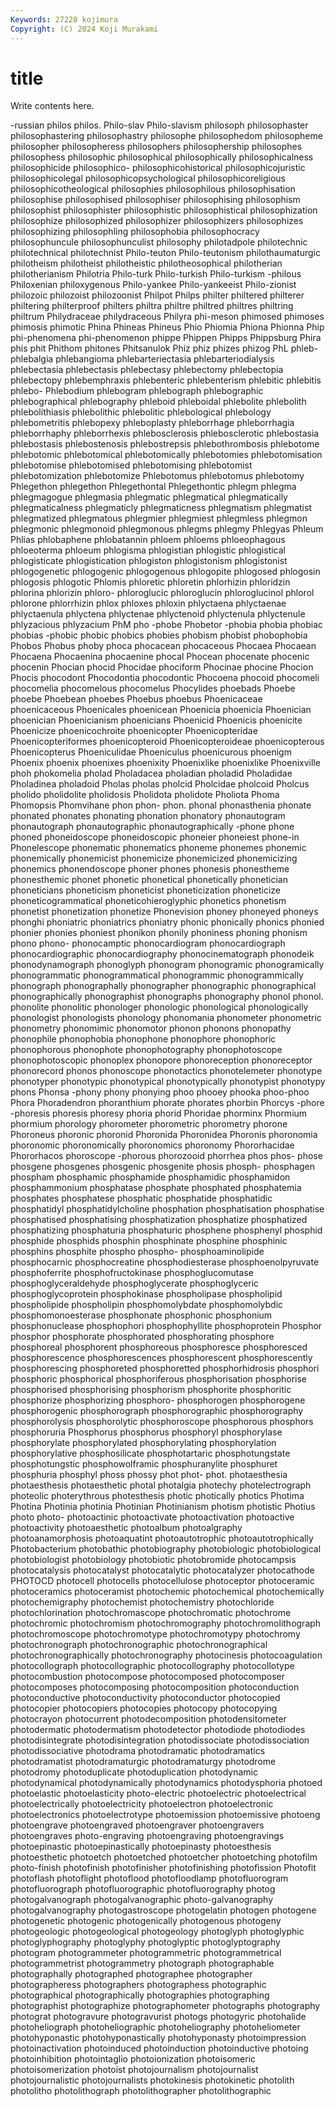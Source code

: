 ```yaml
---
Keywords: 27228 kojimura
Copyright: (C) 2024 Koji Murakami
---
```


# title

Write contents here.



-russian philos philos. Philo-slav
Philo-slavism philosoph philosophaster philosophastering philosophastry philosophe philosophedom philosopheme philosopher philosopheress
philosophers philosophership philosophes philosophess philosophic philosophical philosophically philosophicalness philosophicide philosophico-
philosophicohistorical philosophicojuristic philosophicolegal philosophicopsychological philosophicoreligious philosophicotheological philosophies philosophilous philosophisation philosophise
philosophised philosophiser philosophising philosophism philosophist philosophister philosophistic philosophistical philosophization philosophize
philosophized philosophizer philosophizers philosophizes philosophizing philosophling philosophobia philosophocracy philosophuncule philosophunculist
philosophy philotadpole philotechnic philotechnical philotechnist Philo-teuton Philo-teutonism philothaumaturgic philotheism philotheist
philotheistic philotheosophical philotherian philotherianism Philotria Philo-turk Philo-turkish Philo-turkism -philous Philoxenian
philoxygenous Philo-yankee Philo-yankeeist Philo-zionist philozoic philozoist philozoonist Philpot Philps philter
philtered philterer philtering philterproof philters philtra philtre philtred philtres philtring
philtrum Philydraceae philydraceous Philyra phi-meson phimosed phimoses phimosis phimotic Phina
Phineas Phineus Phio Phiomia Phiona Phionna Phip phi-phenomena phi-phenomenon phippe
Phippen Phipps Phippsburg Phira phis phit Phithom phitones Phitsanulok Phiz
phiz phizes phizog PhL phleb- phlebalgia phlebangioma phlebarteriectasia phlebarteriodialysis phlebectasia
phlebectasis phlebectasy phlebectomy phlebectopia phlebectopy phlebemphraxis phlebenteric phlebenterism phlebitic phlebitis
phlebo- Phlebodium phlebogram phlebograph phlebographic phlebographical phlebography phleboid phleboidal phlebolite
phlebolith phlebolithiasis phlebolithic phlebolitic phlebological phlebology phlebometritis phlebopexy phleboplasty phleborrhage
phleborrhagia phleborrhaphy phleborrhexis phlebosclerosis phlebosclerotic phlebostasia phlebostasis phlebostenosis phlebostrepsis phlebothrombosis
phlebotome phlebotomic phlebotomical phlebotomically phlebotomies phlebotomisation phlebotomise phlebotomised phlebotomising phlebotomist
phlebotomization phlebotomize Phlebotomus phlebotomus phlebotomy Phlegethon phlegethon Phlegethontal Phlegethontic phlegm
phlegma phlegmagogue phlegmasia phlegmatic phlegmatical phlegmatically phlegmaticalness phlegmaticly phlegmaticness phlegmatism
phlegmatist phlegmatized phlegmatous phlegmier phlegmiest phlegmless phlegmon phlegmonic phlegmonoid phlegmonous
phlegms phlegmy Phlegyas Phleum Phlias phlobaphene phlobatannin phloem phloems phloeophagous
phloeoterma phloeum phlogisma phlogistian phlogistic phlogistical phlogisticate phlogistication phlogiston phlogistonism
phlogistonist phlogogenetic phlogogenic phlogogenous phlogopite phlogosed phlogosin phlogosis phlogotic Phlomis
phloretic phloretin phlorhizin phloridzin phlorina phlorizin phloro- phloroglucic phloroglucin phloroglucinol
phlorol phlorone phlorrhizin phlox phloxes phloxin phlyctaena phlyctaenae phlyctaenula phlyctena
phlyctenae phlyctenoid phlyctenula phlyctenule phlyzacious phlyzacium PhM pho -phobe Phobetor
-phobia phobia phobiac phobias -phobic phobic phobics phobies phobism phobist
phobophobia Phobos Phobus phoby phoca phocacean phocaceous Phocaea Phocaean Phocaena
Phocaenina phocaenine phocal Phocean phocenate phocenic phocenin Phocian phocid Phocidae
phociform Phocinae phocine Phocion Phocis phocodont Phocodontia phocodontic Phocoena phocoid
phocomeli phocomelia phocomelous phocomelus Phocylides phoebads Phoebe phoebe Phoebean phoebes
Phoebus phoebus Phoenicaceae phoenicaceous Phoenicales phoenicean Phoenicia phoenicia Phoenician phoenician
Phoenicianism phoenicians Phoenicid Phoenicis phoenicite Phoenicize phoenicochroite phoenicopter Phoenicopteridae Phoenicopteriformes
phoenicopteroid Phoenicopteroideae phoenicopterous Phoenicopterus Phoeniculidae Phoeniculus phoenicurous phoenigm Phoenix phoenix
phoenixes phoenixity Phoenixlike phoenixlike Phoenixville phoh phokomelia pholad Pholadacea pholadian
pholadid Pholadidae Pholadinea pholadoid Pholas pholas pholcid Pholcidae pholcoid Pholcus
pholido pholidolite pholidosis Pholidota pholidote Pholiota Phoma Phomopsis Phomvihane phon
phon- phon. phonal phonasthenia phonate phonated phonates phonating phonation phonatory
phonautogram phonautograph phonautographic phonautographically -phone phone phoned phoneidoscope phoneidoscopic phoneier
phoneiest phone-in Phonelescope phonematic phonematics phoneme phonemes phonemic phonemically phonemicist
phonemicize phonemicized phonemicizing phonemics phonendoscope phoner phones phonesis phonestheme phonesthemic
phonet phonetic phonetical phonetically phonetician phoneticians phoneticism phoneticist phoneticization phoneticize
phoneticogrammatical phoneticohieroglyphic phonetics phonetism phonetist phonetization phonetize Phonevision phoney phoneyed
phoneys phonghi phoniatric phoniatrics phoniatry phonic phonically phonics phonied phonier
phonies phoniest phonikon phonily phoniness phoning phonism phono phono- phonocamptic
phonocardiogram phonocardiograph phonocardiographic phonocardiography phonocinematograph phonodeik phonodynamograph phonoglyph phonogram phonogramic
phonogramically phonogrammatic phonogrammatical phonogrammic phonogrammically phonograph phonographally phonographer phonographic phonographical
phonographically phonographist phonographs phonography phonol phonol. phonolite phonolitic phonologer phonologic
phonological phonologically phonologist phonologists phonology phonomania phonometer phonometric phonometry phonomimic
phonomotor phonon phonons phonopathy phonophile phonophobia phonophone phonophore phonophoric phonophorous
phonophote phonophotography phonophotoscope phonophotoscopic phonoplex phonopore phonoreception phonoreceptor phonorecord phonos
phonoscope phonotactics phonotelemeter phonotype phonotyper phonotypic phonotypical phonotypically phonotypist phonotypy
phons Phonsa -phony phony phonying phoo phooey phooka phoo-phoo Phora
Phoradendron phoranthium phorate phorates phorbin Phorcys -phore -phoresis phoresis phoresy
phoria phorid Phoridae phorminx Phormium phormium phorology phorometer phorometric phorometry
phorone Phoroneus phoronic phoronid Phoronida Phoronidea Phoronis phoronomia phoronomic phoronomically
phoronomics phoronomy Phororhacidae Phororhacos phoroscope -phorous phorozooid phorrhea phos phos-
phose phosgene phosgenes phosgenic phosgenite phosis phosph- phosphagen phospham phosphamic
phosphamide phosphamidic phosphamidon phosphammonium phosphatase phosphate phosphated phosphatemia phosphates phosphatese
phosphatic phosphatide phosphatidic phosphatidyl phosphatidylcholine phosphation phosphatisation phosphatise phosphatised phosphatising
phosphatization phosphatize phosphatized phosphatizing phosphaturia phosphaturic phosphene phosphenyl phosphid phosphide
phosphids phosphin phosphinate phosphine phosphinic phosphins phosphite phospho phospho- phosphoaminolipide
phosphocarnic phosphocreatine phosphodiesterase phosphoenolpyruvate phosphoferrite phosphofructokinase phosphoglucomutase phosphoglyceraldehyde phosphoglycerate phosphoglyceric
phosphoglycoprotein phosphokinase phospholipase phospholipid phospholipide phospholipin phosphomolybdate phosphomolybdic phosphomonoesterase phosphonate
phosphonic phosphonium phosphonuclease phosphophori phosphophyllite phosphoprotein Phosphor phosphor phosphorate phosphorated
phosphorating phosphore phosphoreal phosphorent phosphoreous phosphoresce phosphoresced phosphorescence phosphorescences phosphorescent
phosphorescently phosphorescing phosphoreted phosphoretted phosphorhidrosis phosphori phosphoric phosphorical phosphoriferous phosphorisation
phosphorise phosphorised phosphorising phosphorism phosphorite phosphoritic phosphorize phosphorizing phosphoro- phosphorogen
phosphorogene phosphorogenic phosphorograph phosphorographic phosphorography phosphorolysis phosphorolytic phosphoroscope phosphorous phosphors
phosphoruria Phosphorus phosphorus phosphoryl phosphorylase phosphorylate phosphorylated phosphorylating phosphorylation phosphorylative
phosphosilicate phosphotartaric phosphotungstate phosphotungstic phosphowolframic phosphuranylite phosphuret phosphuria phosphyl phoss
phossy phot phot- phot. photaesthesia photaesthesis photaesthetic photal photalgia photechy
photelectrograph photeolic photerythrous photesthesis photic photically photics Photima Photina Photinia
photinia Photinian Photinianism photism photistic Photius photo photo- photoactinic photoactivate
photoactivation photoactive photoactivity photoaesthetic photoalbum photoalgraphy photoanamorphosis photoaquatint photoautotrophic photoautotrophically
Photobacterium photobathic photobiography photobiologic photobiological photobiologist photobiology photobiotic photobromide photocampsis
photocatalysis photocatalyst photocatalytic photocatalyzer photocathode PHOTOCD photocell photocells photocellulose photoceptor
photoceramic photoceramics photoceramist photochemic photochemical photochemically photochemigraphy photochemist photochemistry photochloride
photochlorination photochromascope photochromatic photochrome photochromic photochromism photochromography photochromolithograph photochromoscope photochromotype
photochromotypy photochromy photochronograph photochronographic photochronographical photochronographically photochronography photocinesis photocoagulation photocollograph
photocollographic photocollography photocollotype photocombustion photocompose photocomposed photocomposer photocomposes photocomposing photocomposition
photoconduction photoconductive photoconductivity photoconductor photocopied photocopier photocopiers photocopies photocopy photocopying
photocrayon photocurrent photodecomposition photodensitometer photodermatic photodermatism photodetector photodiode photodiodes photodisintegrate
photodisintegration photodissociate photodissociation photodissociative photodrama photodramatic photodramatics photodramatist photodramaturgic photodramaturgy
photodrome photodromy photoduplicate photoduplication photodynamic photodynamical photodynamically photodynamics photodysphoria photoed
photoelastic photoelasticity photo-electric photoelectric photoelectrical photoelectrically photoelectricity photoelectron photoelectronic photoelectronics
photoelectrotype photoemission photoemissive photoeng photoengrave photoengraved photoengraver photoengravers photoengraves photo-engraving
photoengraving photoengravings photoepinastic photoepinastically photoepinasty photoesthesis photoesthetic photoetch photoetched photoetcher
photoetching photofilm photo-finish photofinish photofinisher photofinishing photofission Photofit photoflash photoflight
photoflood photofloodlamp photofluorogram photofluorograph photofluorographic photofluorography photog photogalvanograph photogalvanographic photo-galvanography
photogalvanography photogastroscope photogelatin photogen photogene photogenetic photogenic photogenically photogenous photogeny
photogeologic photogeological photogeology photoglyph photoglyphic photoglyphography photoglyphy photoglyptic photoglyptography photogram
photogrammeter photogrammetric photogrammetrical photogrammetrist photogrammetry photograph photographable photographally photographed photographee
photographer photographeress photographers photographess photographic photographical photographically photographies photographing photographist
photographize photographometer photographs photography photograt photogravure photogravurist photogs photogyric photohalide
photoheliograph photoheliographic photoheliography photoheliometer photohyponastic photohyponastically photohyponasty photoimpression photoinactivation photoinduced
photoinduction photoinductive photoing photoinhibition photointaglio photoionization photoisomeric photoisomerization photoist photojournalism
photojournalist photojournalistic photojournalists photokinesis photokinetic photolith photolitho photolithograph photolithographer photolithographic
